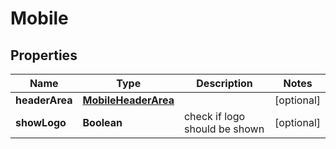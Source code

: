 

# Mobile

## Properties

Name | Type | Description | Notes
------------ | ------------- | ------------- | -------------
**headerArea** | [**MobileHeaderArea**](MobileHeaderArea.md) |  |  [optional]
**showLogo** | **Boolean** | check if logo should be shown |  [optional]



